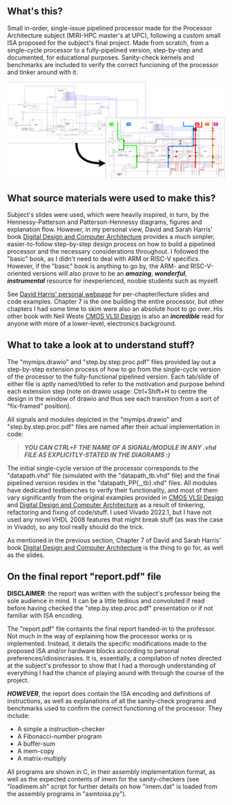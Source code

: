 What's this?
------------

Small in-order, single-issue pipelined processor made for the Processor Architecture subject (MIRI-HPC master's at UPC), following a custom small ISA proposed for the subject's final project. Made from scratch, from a single-cycle processor to a fully-pipelined version, step-by-step and documented, for educational purposes. Sanity-check kernels and benchmarks are included to verify the correct funcioning of the processor and tinker around with it.

![](header.png)



What source materials were used to make this?
---------------------------------------------

Subject's slides were used, which were heavily inspired, in turn, by the Hennessy-Patterson and Patterson-Hennessy diagrams, figures and explanation flow. However, in my personal view, David and Sarah Harris' book [Digital Design and Computer Architecture](https://pages.hmc.edu/harris/ddca/) provides a much simpler, easier-to-follow step-by-step design process on how to build a pipelined processor and the necessary considerations throughout. I followed the "basic" book, as I didn't need to deal with ARM or RISC-V specifics. However, if the "basic" book is anything to go by, the ARM- and RISC-V-oriented versions will also prove to be an **_amazing_**, **_wonderful_**, **_instrumental_** resource for inexperienced, noobie students such as myself.

See [David Harris' personal webpage](https://pages.hmc.edu/harris/) for per-chapter/lecture slides and code examples. Chapter 7 is the one building the entire processor, but other chapters I had some time to skim were also an absolute hoot to go over. His other book with Neil Weste [CMOS VLSI Design](http://pages.hmc.edu/harris/cmosvlsi/4e/index.html) is also an **_incredible_** read for anyone with more of a lower-level, electronics background.



What to take a look at to understand stuff?
-------------------------------------------

The "mymips.drawio" and "step.by.step.proc.pdf" files provided lay out a step-by-step extension process of how to go from the single-cycle version of the processor to the fully-functional pipelined version. Each tab/slide of either file is aptly named/titled to refer to the motivation and purpose behind each extension step (note on drawio usage: Ctrl+Shift+H to centre the design in the window of drawio and thus see each transition from a sort of "fix-framed" position).

All signals and modules depicted in the "mymips.drawio" and "step.by.step.proc.pdf" files are named after their actual implementation in code: 

> **_YOU CAN CTRL+F THE NAME OF A SIGNAL/MODULE IN ANY .vhd FILE AS EXPLICITLY-STATED IN THE DIAGRAMS :)_**

The initial single-cycle version of the processor corresponds to the "datapath.vhd" file (simulated with the "datapath_tb.vhd" file) and the final pipelined version resides in the "datapath_PP{,_tb}.vhd" files. All modules have dedicated testbenches to verify their functionality, and most of them vary significantly from the original examples provided in [CMOS VLSI Design](http://pages.hmc.edu/harris/cmosvlsi/4e/index.html) and [Digital Design and Computer Architecture](https://pages.hmc.edu/harris/ddca/) as a result of tinkering, refactoring and fixing of code/stuff. I used Vivado 2022.1, but I have not used any novel VHDL 2008 features that might break stuff (as was the case in Vivado), so any tool really should do the trick.

As mentioned in the previous section, Chapter 7 of David and Sarah Harris' book [Digital Design and Computer Architecture](https://pages.hmc.edu/harris/ddca/) is the thing to go for, as well as the slides.



On the final report "report.pdf" file
-------------------------------------

**DISCLAIMER**: the report was written with the subject's professor being the sole audience in mind. It can be a little tedious and convoluted if read before having checked the "step.by.step.proc.pdf" presentation or if not familiar with ISA encoding.

The "report.pdf" file containts the final report handed-in to the professor. Not much in the way of explaining how the processor works or is implemented. Instead, it details the specific modifications made to the proposed ISA and/or hardware blocks according to personal preferences/idiosincrasies. It is, essentially, a compilation of notes directed at the subject's professor to show that I had a thorough understanding of everything I had the chance of playing aound with through the course of the project.

**_HOWEVER_**, the report does contain the ISA encoding and definitions of instructions, as well as explanations of all the sanity-check programs and benchmarks used to confirm the correct functioning of the processor. They include:

  - A simple a instruction-checker
  - A Fibonacci-number program
  - A buffer-sum
  - A mem-copy
  - A matrix-multiply

All programs are shown in C, in their assembly implementation format, as well as the expected contents of imem for the sanity-checkers (see "loadimem.sh" script for further details on how "imem.dat" is loaded from the assembly programs in "asmtoisa.py").
